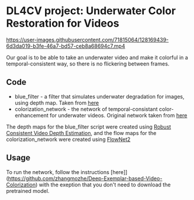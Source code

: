 


# DL4CV project: Underwater Color Restoration for Videos

https://user-images.githubusercontent.com/71815064/128169439-6d3da019-b3fe-46a7-bd57-ceb8a68694c7.mp4

Our goal is to be able to take an underwater video and make it colorful in a temporal-consistent way, so there is no flickering between frames. 

## Code
- blue_filter - a filter that simulates underwater degradation for images, using depth map. Taken from [here](https://li-chongyi.github.io/proj_underwater_image_synthesis.html)
- colorization_network - the network of temporal-consistant color-enhancement for underwater videos. Original network taken from [here](https://github.com/zhangmozhe/Deep-Exemplar-based-Video-Colorization)

The depth maps for the blue_filter script were created using [Robust Consistent Video Depth Estimation](https://robust-cvd.github.io/), and the flow maps for the colorization_network were created using [FlowNet2](https://github.com/NVIDIA/flownet2-pytorch)

## Usage

To run the network, follow the instructions [here]](https://github.com/zhangmozhe/Deep-Exemplar-based-Video-Colorization) with the exeption that
you don't need to download the pretrained model.
